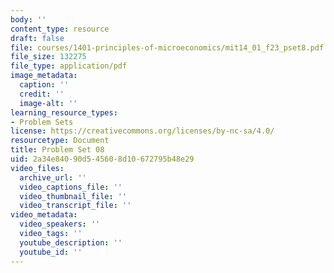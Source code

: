 ```yaml
---
body: ''
content_type: resource
draft: false
file: courses/1401-principles-of-microeconomics/mit14_01_f23_pset8.pdf
file_size: 132275
file_type: application/pdf
image_metadata:
  caption: ''
  credit: ''
  image-alt: ''
learning_resource_types:
- Problem Sets
license: https://creativecommons.org/licenses/by-nc-sa/4.0/
resourcetype: Document
title: Problem Set 08
uid: 2a34e840-90d5-4560-8d10-672795b48e29
video_files:
  archive_url: ''
  video_captions_file: ''
  video_thumbnail_file: ''
  video_transcript_file: ''
video_metadata:
  video_speakers: ''
  video_tags: ''
  youtube_description: ''
  youtube_id: ''
---
```


